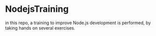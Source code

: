 # NodejsTraining
in this repo, a training to improve Node.js development is performed, by taking hands on several exercises.
